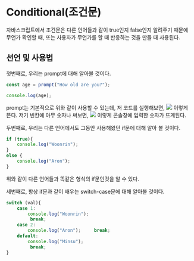#  Conditional(조건문)

자바스크립트에서 조건문은 다른 언어들과 같이 true인지 false인지 알려주기 때문에 무언가 확인할 때, 또는 사용자가 무언가를 할 때 반응하는 것을 만들 때 사용된다.

## __선언 및 사용법__

첫번째로, 우리는 prompt에 대해 알아볼 것이다.

```javascript
const age = prompt("How old are you?");

console.log(age);
```
prompt는 기본적으로 위와 같이 사용할 수 있는데, 저 코드를 실행해보면, ![](https://cdn.discordapp.com/attachments/1019884911802454016/1082994932089888838/image.png) 이렇게 뜬다. 저기 빈칸에 아무 숫자나 써보면, ![](https://cdn.discordapp.com/attachments/1019884911802454016/1082995146267836456/image.png) 이렇게 콘솔창에 입력한 숫자가 뜨게된다.

두번째로, 우리는 다른 언어에서도 그동안 사용해왔던 if문에 대해 알아 볼 것이다.

```javascript
if (true){
    console.log("Woonrin");
}
else {
    console.log("Aron");
}
```
위와 같이 다른 언어들과 똑같은 형식의 if문인것을 알 수 있다.

세번째로, 항상 if문과 같이 배우는 switch-case문에 대해 알아볼 것이다.

```javascript
switch (val){
    case 1:
        console.log("Woonrin");
         break;
    case 2:
        console.log("Aron");     break;
    default:
        console.log("Minsu");
         break;
}
```